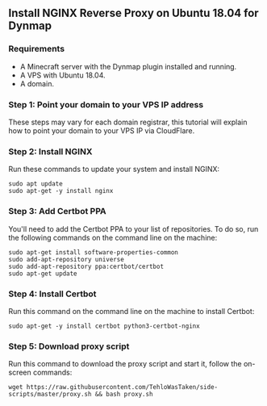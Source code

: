 ## Install NGINX Reverse Proxy on Ubuntu 18.04 for Dynmap

### Requirements
- A Minecraft server with the Dynmap plugin installed and running.
- A VPS with Ubuntu 18.04.
- A domain.


### Step 1: Point your domain to your VPS IP address

These steps may vary for each domain registrar, this tutorial will explain how to point your domain to your VPS IP via CloudFlare.




### Step 2: Install NGINX

Run these commands to update your system and install NGINX:

```
sudo apt update
sudo apt-get -y install nginx
```

### Step 3: Add Certbot PPA

You'll need to add the Certbot PPA to your list of repositories. To do so, run the following commands on the command line on the machine:

```
sudo apt-get install software-properties-common
sudo add-apt-repository universe
sudo add-apt-repository ppa:certbot/certbot
sudo apt-get update
```

### Step 4: Install Certbot

Run this command on the command line on the machine to install Certbot:

```
sudo apt-get -y install certbot python3-certbot-nginx
```

### Step 5: Download proxy script

Run this command to download the proxy script and start it, follow the on-screen commands:

```
wget https://raw.githubusercontent.com/TehloWasTaken/side-scripts/master/proxy.sh && bash proxy.sh
```

### 
